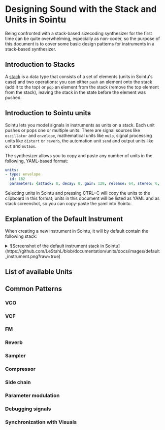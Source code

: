 # Designing Sound with the Stack and Units in Sointu

Being confronted with a stack-based sizecoding synthesizer for the first time can be quite overwhelming, especially as non-coder, so the purpose of this document is to cover some basic design patterns for instruments in a stack-based synthesizer.

## Introduction to Stacks

A [stack](https://en.wikipedia.org/wiki/Stack_(abstract_data_type)) is a data type that consists of a set of elements (units in Sointu's case) and two operations: you can either `push` an element onto the stack (add it to the top) or `pop` an element from the stack (remove the top element from the stack), leaving the stack in the state before the element was pushed.

## Introduction to Sointu units

Sointu lets you model signals in instruments as units on a stack. Each unit pushes or pops one or multiple units. There are signal sources like `oscillator` and `envelope`, mathematical units like `mulp`, signal processing units like `distort` or `reverb`, the automation unit `send` and output units like `out` and `outaux`.

The synthesizer allows you to copy and paste any number of units in the following, YAML-based format:
```yaml
units:
- type: envelope
  id: 182
  parameters: {attack: 0, decay: 0, gain: 128, release: 64, stereo: 0, sustain: 128}
```
Selecting units in Sointu and pressing CTRL+C will copy the units to the clipboard in this format; units in this document will be listed as YAML and as stack screenshot, so you can copy-paste the yaml into Sointu.

## Explanation of the Default Instrument

When creating a new instrument in Sointu, it will by default contain the following stack:
<details>
<summary>
![Screenshot of the default instrument stack in Sointu](https://github.com/LeStahL/blob/documentation/units/docs/images/default_instrument.png?raw=true)
</summary>
```yaml
units:
- type: envelope
  id: 10
  parameters: {attack: 64, decay: 64, gain: 64, release: 64, stereo: 0, sustain: 64}
- type: oscillator
  id: 11
  parameters: {color: 64, detune: 64, gain: 64, phase: 0, shape: 64, stereo: 0, transpose: 64, type: 0}
- type: mulp
  id: 12
  parameters: {stereo: 0}
- type: delay
  id: 13
  parameters: {damp: 0, dry: 128, feedback: 96, notetracking: 2, pregain: 40, stereo: 0}
  varargs: [48]
- type: pan
  id: 14
  parameters: {panning: 64, stereo: 0}
- type: outaux
  id: 15
  parameters: {auxgain: 64, outgain: 64, stereo: 1}
```
</details>

## List of available Units

## Common Patterns

### VCO
### VCF
### FM
### Reverb
### Sampler
### Compressor
### Side chain
### Parameter modulation
### Debugging signals
### Synchronization with Visuals
